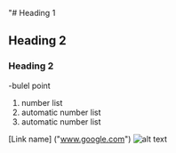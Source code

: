 "# Heading 1
## Heading 2
### Heading 2
-bulel point
1. number list
2. automatic number list
3. automatic number list

[Link name] ("www.google.com")
![alt text][logo]

[logo]: https://tse3.mm.bing.net/th?id=OIP.mLEZhFzx1Q4TrC6dbpSGyAHaI9&w=184&h=207&c=7&o=5&pid=1.7
